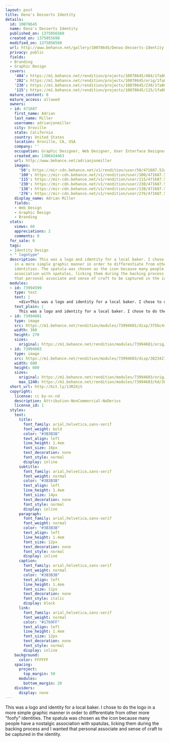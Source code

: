 ```yaml
---
layout: post
title: Dena's Desserts Identity
details:
  id: 10078645
  name: Dena's Desserts Identity
  published_on: 1375056560
  created_on: 1375055698
  modified_on: 1375056560
  url: http://www.behance.net/gallery/10078645/Denas-Desserts-Identity
  privacy: public
  fields:
  - Branding
  - Graphic Design
  covers:
    '404': https://m1.behance.net/rendition/projects/10078645/404/1fa809406bf5842da3bb5c243d9c2bc8.jpg
    '202': https://m1.behance.net/rendition/projects/10078645/orig/1fa809406bf5842da3bb5c243d9c2bc8.jpg
    '230': https://m1.behance.net/rendition/projects/10078645/230/1fa809406bf5842da3bb5c243d9c2bc8.jpg
    '115': https://m1.behance.net/rendition/projects/10078645/115/1fa809406bf5842da3bb5c243d9c2bc8.jpg
  mature_content: 0
  mature_access: allowed
  owners:
  - id: 471687
    first_name: Adrian
    last_name: Miller
    username: adrianjonmiller
    city: Oroville
    state: California
    country: United States
    location: Oroville, CA, USA
    company: ''
    occupation: Graphic Designer, Web Designer, User Interface Designer
    created_on: 1306434463
    url: http://www.behance.net/adrianjonmiller
    images:
      '50': https://mir-cdn.behance.net/v1/rendition/user/50/471687.53ae5ee168bc1.png
      '100': https://mir-cdn.behance.net/v1/rendition/user/100/471687.53ae5ee168bc1.png
      '115': https://mir-cdn.behance.net/v1/rendition/user/115/471687.53ae5ee168bc1.png
      '230': https://mir-cdn.behance.net/v1/rendition/user/230/471687.53ae5ee168bc1.png
      '138': https://mir-cdn.behance.net/v1/rendition/user/138/471687.53ae5ee168bc1.png
      '276': https://mir-cdn.behance.net/v1/rendition/user/276/471687.53ae5ee168bc1.png
    display_name: Adrian Miller
    fields:
    - Web Design
    - Graphic Design
    - Branding
  stats:
    views: 66
    appreciations: 2
    comments: 0
  for_sale: 0
  tags:
  - Identity Design
  - " logotype"
  description: This was a logo and identity for a local baker. I chose to do the logo
    in a more simple graphic manner in order to differentiate from other more "foofy"
    identities. The spatula was chosen as the icon because many people have a nostalgic
    association with spatulas, licking them during the backing process and I wanted
    that personal associate and sense of craft to be captured in the identity.
  modules:
  - id: 73994599
    type: text
    text: |
      <div>This was a logo and identity for a local baker. I chose to do the logo in a more simple graphic manner in order to differentiate from other more &quot;foofy&quot; identities. The spatula was chosen as the icon because many people have a nostalgic association with spatulas, licking them during the backing process and I wanted that personal associate and sense of craft to be captured in the identity.</div>
    text_plain: |
      This was a logo and identity for a local baker. I chose to do the logo in a more simple graphic manner in order to differentiate from other more &quot;foofy&quot; identities. The spatula was chosen as the icon because many people have a nostalgic association with spatulas, licking them during the backing process and I wanted that personal associate and sense of craft to be captured in the identity.
  - id: 73994601
    type: image
    src: https://m1.behance.net/rendition/modules/73994601/disp/375bc44b9ce8a2d676cf0eb1c8873e4f.jpg
    width: 368
    height: 270
    sizes:
      original: https://m1.behance.net/rendition/modules/73994601/orig/375bc44b9ce8a2d676cf0eb1c8873e4f.jpg
  - id: 73994603
    type: image
    src: https://m1.behance.net/rendition/modules/73994603/disp/3823421de63b103e293c518d645b3e02.jpg
    width: 600
    height: 600
    sizes:
      original: https://m1.behance.net/rendition/modules/73994603/orig/3823421de63b103e293c518d645b3e02.jpg
      max_1240: https://m1.behance.net/rendition/modules/73994603/hd/3823421de63b103e293c518d645b3e02.jpg
  short_url: http://bit.ly/13RZ4jS
  copyright:
    license: cc by-nc-nd
    description: Attribution-NonCommercial-NoDerivs
    license_id: 1
  styles:
    text:
      title:
        font_family: arial,helvetica,sans-serif
        font_weight: bold
        color: "#3B3B3B"
        text_align: left
        line_height: 1.4em
        font_size: 16px
        text_decoration: none
        font_style: normal
        display: inline
      subtitle:
        font_family: arial,helvetica,sans-serif
        font_weight: normal
        color: "#3B3B3B"
        text_align: left
        line_height: 1.4em
        font_size: 14px
        text_decoration: none
        font_style: normal
        display: inline
      paragraph:
        font_family: arial,helvetica,sans-serif
        font_weight: normal
        color: "#3B3B3B"
        text_align: left
        line_height: 1.4em
        font_size: 12px
        text_decoration: none
        font_style: normal
        display: inline
      caption:
        font_family: arial,helvetica,sans-serif
        font_weight: normal
        color: "#3B3B3B"
        text_align: left
        line_height: 1.4em
        font_size: 11px
        text_decoration: none
        font_style: italic
        display: block
      link:
        font_family: arial,helvetica,sans-serif
        font_weight: normal
        color: "#1769FF"
        text_align: left
        line_height: 1.4em
        font_size: 12px
        text_decoration: none
        font_style: normal
        display: inline
    background:
      color: FFFFFF
    spacing:
      project:
        top_margin: 50
      modules:
        bottom_margin: 20
    dividers:
      display: none
---
```


This was a logo and identity for a local baker. I chose to do the logo in a more simple graphic manner in order to differentiate from other more "foofy" identities. The spatula was chosen as the icon because many people have a nostalgic association with spatulas, licking them during the backing process and I wanted that personal associate and sense of craft to be captured in the identity.
